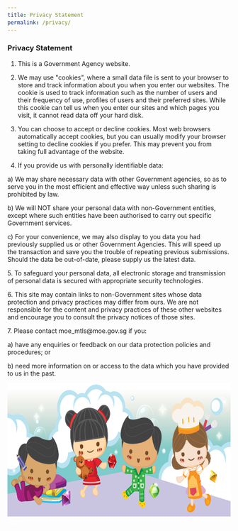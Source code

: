 ```yaml
---
title: Privacy Statement
permalink: /privacy/
---
```

<h3>  Privacy Statement </h3>

1.	This is a Government Agency website.

2.	We may use "cookies", where a small data file is sent to your browser to store and track information about you when you enter our websites. The cookie is used to track information such as the number of users and their frequency of use, profiles of users and their preferred sites. While this cookie can tell us when you enter our sites and which pages you visit, it cannot read data off your hard disk.

3.	You can choose to accept or decline cookies. Most web browsers automatically accept cookies, but you can usually modify your browser setting to decline cookies if you prefer. This may prevent you from taking full advantage of the website.

4.	If you provide us with personally identifiable data:
 
a)	We may share necessary data with other Government agencies, so as to serve you in the most efficient and effective way unless such sharing is prohibited by law.

b)	We will NOT share your personal data with non-Government entities, except where such entities have been authorised to carry out specific Government services.

c)	For your convenience, we may also display to you data you had previously supplied us or other Government Agencies. This will speed up the transaction and save you the trouble of repeating previous submissions. Should the data be out-of-date, please supply us the latest data.

<p>5.	To safeguard your personal data, all electronic storage and transmission of personal data is secured with appropriate security technologies.</p>

<p>6.	This site may contain links to non-Government sites whose data protection and privacy practices may differ from ours. We are not responsible for the content and privacy practices of these other websites and encourage you to consult the privacy notices of those sites.</p>

<p>7.	Please contact moe_mtls@moe.gov.sg if you:

a)	have any enquiries or feedback on our data protection policies and procedures; or

b)	need more information on or access to the data which you have provided to us in the past.</p>


 <img src="images/New_footer.jpg" class="Image" width="1000" height="300">
<div class="btntop"><a href="#top" style="text-decoration:none;"><span style="color:white"><b>Top</b></span></a></div>
